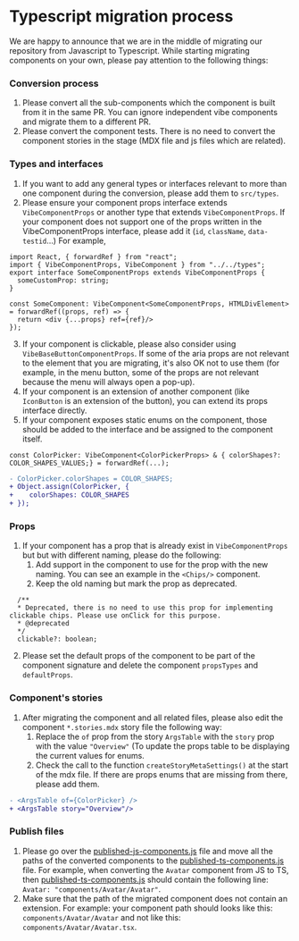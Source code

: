 # Typescript migration process
We are happy to announce that we are in the middle of migrating our repository from Javascript to Typescript.
While starting migrating components on your own, please pay attention to the following things:

### Conversion process
1. Please convert all the sub-components which the component is built from it in the same PR. You can ignore independent vibe components and migrate them to a different PR.
2. Please convert the component tests. There is no need to convert the component stories in the stage (MDX file and js files which are related).

### Types and interfaces
1. If you want to add any general types or interfaces relevant to more than one component during the conversion, please add them to `src/types`.
2. Please ensure your component props interface extends `VibeComponentProps` or another type that extends `VibeComponentProps`. If your component does not support one of the props written in the VibeComponentProps interface, please add it (`id`, `className`, `data-testid`…)
For example,

```tsx
import React, { forwardRef } from "react";
import { VibeComponentProps, VibeComponent } from "../../types";
export interface SomeComponentProps extends VibeComponentProps {
  someCustomProp: string;
}

const SomeComponent: VibeComponent<SomeComponentProps, HTMLDivElement> = forwardRef((props, ref) => {
  return <div {...props} ref={ref}/>
});
```

3. If your component is clickable, please also consider using `VibeBaseButtonComponentProps`. If some of the aria props are not relevant to the element that you are migrating, it's also OK not to use them (for example, in the menu button, some of the props are not relevant because the menu will always open a pop-up).
4. If your component is an extension of another component (like `IconButton` is an extension of the button), you can extend its props interface directly.
5. If your component exposes static enums on the component, those should be added to the interface and be assigned to the component itself.

```tsx
const ColorPicker: VibeComponent<ColorPickerProps> & { colorShapes?: COLOR_SHAPES_VALUES;} = forwardRef(...);
```
```diff
- ColorPicker.colorShapes = COLOR_SHAPES;
+ Object.assign(ColorPicker, {
+    colorShapes: COLOR_SHAPES
+ });
```

### Props
1. If your component has a prop that is already exist in  `VibeComponentProps` but but with different naming, please do the following:
   1. Add support in the component to use for the prop with the new naming. You can see an example in the `<Chips/>` component.
   2. Keep the old naming but mark the prop as deprecated.
```tsx
  /**
  * Deprecated, there is no need to use this prop for implementing clickable chips. Please use onClick for this purpose.
  * @deprecated
  */
  clickable?: boolean;
```
2. Please set the default props of the component to be part of the component signature and delete the component `propsTypes` and `defaultProps`. 

### Component's stories
1. After migrating the component and all related files, please also edit the component `*.stories.mdx` story file the following way:
   1. Replace the `of` prop from the story `ArgsTable` with the `story` prop with the value `"Overview"` (To update the props table to be displaying the current values for enums. 
   2. Check the call to the function `createStoryMetaSettings()` at the start of the mdx file. If there are props enums that are missing from there, please add them.


```diff
- <ArgsTable of={ColorPicker} />
+ <ArgsTable story="Overview"/>
```

### Publish files
1. Please go over the [published-js-components.js](./webpack/published-js-components.js) file and move all the paths of the converted components to the [published-ts-components.js](./webpack/published-ts-components.js) file.
   For example, when converting the `Avatar` component from JS to TS, then [published-ts-components.js](./webpack/published-ts-components.js) should contain the following line: `Avatar: "components/Avatar/Avatar"`.
2. Make sure that the path of the migrated component does not contain an extension. For example: your component path should looks like this: `components/Avatar/Avatar` and not like this: `components/Avatar/Avatar.tsx`.